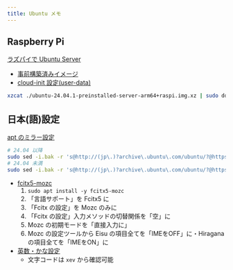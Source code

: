```yaml
---
title: Ubuntu メモ
---
```



## Raspberry Pi

[ラズパイで Ubuntu Server](https://zenn.dev/spacelogic/articles/5901557b0e010b)

- [事前構築済みイメージ](https://ubuntu.com/download/raspberry-pi)
- [cloud-init 設定(user-data)](https://aquasoftware.net/blog/?p=2039)

```bash
xzcat ./ubuntu-24.04.1-preinstalled-server-arm64+raspi.img.xz | sudo dd of=/dev/sda bs=32M status=progress; sync
```

## 日本(語)設定

[apt のミラー設定](https://aquasoftware.net/blog/?p=2039)

```bash
# 24.04 以降
sudo sed -i.bak -r 's@http://(jp\.)?archive\.ubuntu\.com/ubuntu/?@https://ftp.udx.icscoe.jp/Linux/ubuntu/@g' /etc/apt/sources.list.d/ubuntu.sources
# 24.04 未満
sudo sed -i.bak -r 's@http://(jp\.)?archive\.ubuntu\.com/ubuntu/?@https://ftp.udx.icscoe.jp/Linux/ubuntu/@g' /etc/apt/sources.list
```

- [fcitx5-mozc](https://widedeepspace.net/2024/05/12/1529/)
  1. `sudo apt install -y fcitx5-mozc`
  2. 「言語サポート」を Fcitx5 に
  3. 「Fcitx の設定」を Mozc のみに
  4. 「Fcitx の設定」入力メソッドの切替関係を「空」に
  5. Mozc の初期モードを「直接入力に」
  6. Mozc の設定ツールから Eisu の項目全てを「IMEをOFF」に・Hiragana の項目全てを「IMEをON」に 
- [英数・かな設定](https://namileriblog.com/linux/ubuntu22-10_keyboard_setting/)
  - 文字コードは `xev` から確認可能
    